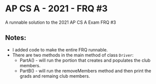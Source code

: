 # AP CS A - 2021 - FRQ #3
A runnable solution to the 2021 AP CS A Exam FRQ #3
## Notes:

* I added code to make the entire FRQ runnable.
* There are two methods in the main method of class `Driver`:
    * PartA() - will run the portion that creates and populates the club members.
    * PartB() - will run the removeMembers method and then print the grads and remaing club members.
